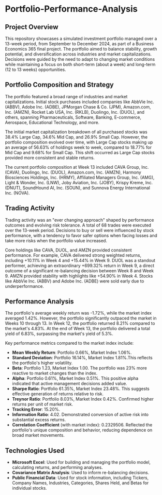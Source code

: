 # Portfolio-Performance-Analysis

## Project Overview

This repository showcases a simulated investment portfolio managed over a 13-week period, from September to December 2024, as part of a Business Economics 365 final project. The portfolio aimed to balance stability, growth potential, and diversification across industries and market capitalizations. Decisions were guided by the need to adapt to changing market conditions while maintaining a focus on both short-term (about a week) and long-term (12 to 13 weeks) opportunities.

## Portfolio Composition and Strategy

The portfolio featured a broad range of industries and market capitalizations. Initial stock purchases included companies like AbbVie Inc. (ABBV), Adobe Inc. (ADBE), JPMorgan Chase & Co. (JPM), Amazon.com, Inc. (AMZN), Rocket Lab USA, Inc. (RKLB), Duolingo, Inc. (DUOL), and others, spanning Pharmaceuticals, Software, Banking, E-commerce, Aerospace, Educational Technology, and more.

The initial market capitalization breakdown of all purchased stocks was 38.4% Large Cap, 34.6% Mid Cap, and 26.9% Small Cap. However, the portfolio composition evolved over time, with Large Cap stocks making up an average of 56.63% of holdings week to week, compared to 18.77% for Mid Cap and 9.68% for Small Cap. This shift occurred as Large Cap stocks provided more consistent and stable returns.

The current portfolio composition at Week 13 included CAVA Group, Inc. (CAVA), Duolingo, Inc. (DUOL), Amazon.com, Inc. (AMZN), Harmony Biosciences Holdings, Inc. (HRMY), Affiliated Managers Group, Inc. (AMG), Light & Wonder, Inc. (LNW), Joby Aviation, Inc. (JOBY), Krispy Kreme, Inc. (DNUT), SoundHound AI, Inc. (SOUN), and Sunnova Energy International Inc. (NOVA).

## Trading Activity

Trading activity was an "ever changing approach" shaped by performance outcomes and evolving risk tolerance. A total of 68 trades were executed over the 13-week period. Decisions to buy or sell were influenced by stock performance, with a tendency to favor safer options when facing losses and take more risks when the portfolio value increased.

Core holdings like CAVA, DUOL, and AMZN provided consistent performance. For example, CAVA delivered strong weighted returns, including +10.11% in Week 4 and +15.44% in Week 9. DUOL was a standout performer, achieving an extraordinary +699.32% return in Week 9, a direct outcome of a significant re-balancing decision between Week 8 and Week 9. AMZN provided stability with highlights like +54.90% in Week 4. Stocks like AbbVie Inc. (ABBV) and Adobe Inc. (ADBE) were sold early due to underperformance.

## Performance Analysis

The portfolio's average weekly return was -1.72%, while the market index averaged 1.42%. However, the portfolio significantly outpaced the market in Weeks 10 through 13. In Week 12, the portfolio returned 8.21% compared to the market's 4.83%. At the end of Week 13, the portfolio delivered a total yield of 6.83%, surpassing the market's yield of 5.3%.

Key performance metrics compared to the market index include:
* **Mean Weekly Return**: Portfolio 0.66%, Market Index 1.06%.
* **Standard Deviation**: Portfolio 16.14%, Market Index 1.81%.This reflects the portfolio's higher volatility.
* **Beta**: Portfolio 1.23, Market Index 1.00. The portfolio was 23% more reactive to market changes than the index.
* **Alpha**: Portfolio 0.61%, Market Index 0.51%. This positive alpha indicated that active management decisions added value.
* **Sharpe Ratio**: Portfolio 61.35%, Market Index 23.48%. This suggests effective generation of returns relative to risk.
* **Treynor Ratio**: Portfolio 8.03%, Market Index 0.42%. Confirmed higher returns per unit of market risk.
* **Tracking Error**: 15.20%.
* **Information Ratio**: 4.02. Demonstrated conversion of active risk into substantial excess returns.
* **Correlation Coefficient** (with market index): 0.2329506. Reflected the portfolio's unique composition and behavior, reducing dependence on broad market movements.


## Technologies Used

* **Microsoft Excel**: Used for building and managing the portfolio model, calculating returns, and performing analyses.
* **Covariance Matrix Analysis**: Used to inform re-balancing decisions.
* **Public Financial Data**: Used for stock information, including Tickers, Company Names, Industries, Categories, Shares Held, and Betas for individual stocks.
